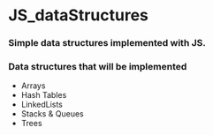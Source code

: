 # JS_dataStructures

### Simple data structures implemented with JS.

### Data structures that will be implemented
* Arrays
* Hash Tables
* LinkedLists
* Stacks & Queues
* Trees
